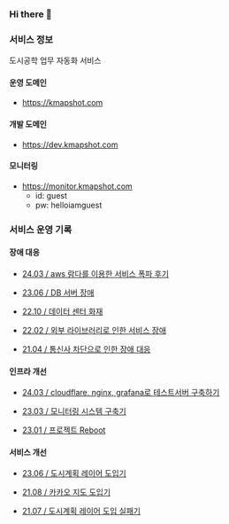 ### Hi there 👋

### 서비스 정보

도시공학 업무 자동화 서비스

#### 운영 도메인
- https://kmapshot.com

#### 개발 도메인
- https://dev.kmapshot.com

#### 모니터링
- https://monitor.kmapshot.com
    - id: guest
    - pw: helloiamguest

### 서비스 운영 기록

#### 장애 대응

- [24.03 / aws 람다를 이용한 서비스 폭파 후기](https://lcw3176.github.io/posts/aws_%EB%9E%8C%EB%8B%A4%EB%A5%BC_%EC%9D%B4%EC%9A%A9%ED%95%9C_%EC%84%9C%EB%B9%84%EC%8A%A4_%ED%8F%AD%ED%8C%8C_%ED%9B%84%EA%B8%B0/)

- [23.06 / DB 서버 장애](https://chanwoo-lee.gitbook.io/service-issues/mapshot/23.06-db)

- [22.10 / 데이터 센터 화재](https://chanwoo-lee.gitbook.io/service-issues/mapshot/22.10)

- [22.02 / 외부 라이브러리로 인한 서비스 장애](https://chanwoo-lee.gitbook.io/service-issues/mapshot/22.02)

- [21.04 / 통신사 차단으로 인한 장애 대응](https://chanwoo-lee.gitbook.io/service-issues/troubleshooting-and-thinking/2.)

#### 인프라 개선

- [24.03 / cloudflare, nginx, grafana로 테스트서버 구축하기](https://lcw3176.github.io/posts/cloudflare_nginx_grafana%EB%A1%9C_%ED%85%8C%EC%8A%A4%ED%8A%B8%EC%84%9C%EB%B2%84_%EA%B5%AC%EC%B6%95%ED%95%98%EA%B8%B0/)

- [23.03 / 모니터링 시스템 구축기](https://chanwoo-lee.gitbook.io/service-issues/troubleshooting-and-thinking/3.)

- [23.01 / 프로젝트 Reboot](https://chanwoo-lee.gitbook.io/service-issues/mapshot/23.01-reboot)

#### 서비스 개선

- [23.06 / 도시계획 레이어 도입기](https://chanwoo-lee.gitbook.io/service-issues/mapshot/23.06-2)

- [21.08 / 카카오 지도 도입기](https://chanwoo-lee.gitbook.io/service-issues/mapshot/21.08)

- [21.07 / 도시계획 레이어 도입 실패기](https://chanwoo-lee.gitbook.io/service-issues/mapshot/21.07)


